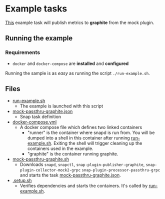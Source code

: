 # Example tasks

[This](mock-passthru-graphite.json) example task will publish metrics to **graphite** 
from the mock plugin.  

## Running the example

### Requirements
 * `docker` and `docker-compose` are **installed** and **configured** 

Running the sample is as *easy* as running the script `./run-example.sh`.  

## Files

- [run-example.sh](run-example.sh) 
    - The example is launched with this script     
- [mock-passthru-graphite.json](mock-passthru-graphite.json)
    - Snap task definition
- [docker-compose.yml](docker-compose.yml)
    - A docker compose file which defines two linked containers
        - "runner" is the container where snapd is run from. You will be dumped 
        into a shell in this container after running 
        [run-example.sh](run-example.sh). Exiting the shell will 
        trigger cleaning up the containers used in the example.
        - "graphite" is the container running graphite.
- [mock-passthru-graphite.sh](mock-passthru-graphite.sh)
    - Downloads `snapd`, `snapctl`, `snap-plugin-publisher-graphite`,
    `snap-plugin-collector-mock2-grpc` `snap-plugin-processor-passthru-grpc` and
    starts the task [mock-passthru-graphite.json](mock-passthru-graphite.json).
- [.setup.sh](.setup.sh)
    - Verifies dependencies and starts the containers.  It's called 
    by [run-example.sh](run-example.sh).